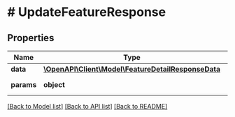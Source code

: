 # # UpdateFeatureResponse

## Properties

Name | Type | Description | Notes
------------ | ------------- | ------------- | -------------
**data** | [**\OpenAPI\Client\Model\FeatureDetailResponseData**](FeatureDetailResponseData.md) |  |
**params** | **object** | Input parameters |

[[Back to Model list]](../../README.md#models) [[Back to API list]](../../README.md#endpoints) [[Back to README]](../../README.md)

